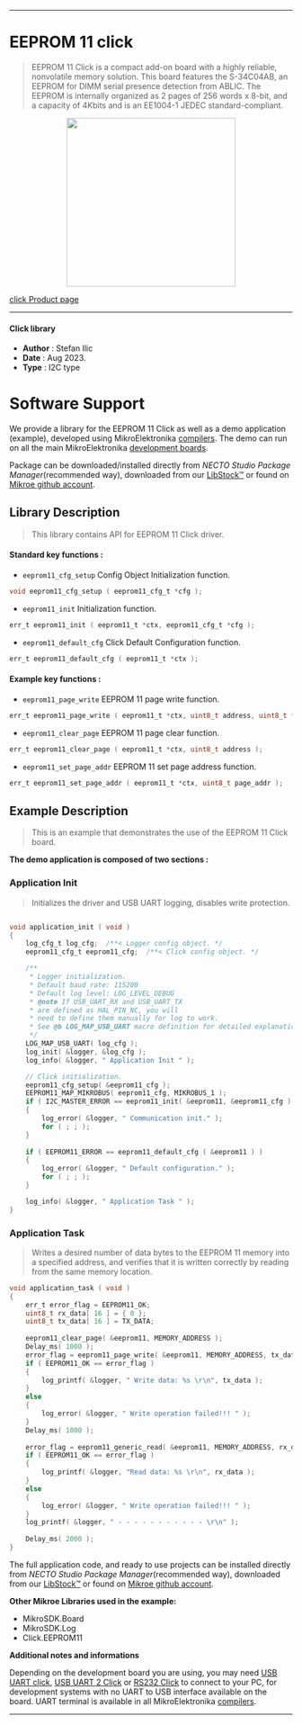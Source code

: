 
---
# EEPROM 11 click

> EEPROM 11 Click is a compact add-on board with a highly reliable, nonvolatile memory solution. This board features the S-34C04AB, an EEPROM for DIMM serial presence detection from ABLIC. The EEPROM is internally organized as 2 pages of 256 words x 8-bit, and a capacity of 4Kbits and is an EE1004-1 JEDEC standard-compliant.

<p align="center">
  <img src="https://download.mikroe.com/images/click_for_ide/eeprom11_click.png" height=300px>
</p>

[click Product page](https://www.mikroe.com/eeprom-11-click)

---


#### Click library

- **Author**        : Stefan Ilic
- **Date**          : Aug 2023.
- **Type**          : I2C type


# Software Support

We provide a library for the EEPROM 11 Click
as well as a demo application (example), developed using MikroElektronika
[compilers](https://www.mikroe.com/necto-studio).
The demo can run on all the main MikroElektronika [development boards](https://www.mikroe.com/development-boards).

Package can be downloaded/installed directly from *NECTO Studio Package Manager*(recommended way), downloaded from our [LibStock&trade;](https://libstock.mikroe.com) or found on [Mikroe github account](https://github.com/MikroElektronika/mikrosdk_click_v2/tree/master/clicks).

## Library Description

> This library contains API for EEPROM 11 Click driver.

#### Standard key functions :

- `eeprom11_cfg_setup` Config Object Initialization function.
```c
void eeprom11_cfg_setup ( eeprom11_cfg_t *cfg );
```

- `eeprom11_init` Initialization function.
```c
err_t eeprom11_init ( eeprom11_t *ctx, eeprom11_cfg_t *cfg );
```

- `eeprom11_default_cfg` Click Default Configuration function.
```c
err_t eeprom11_default_cfg ( eeprom11_t *ctx );
```

#### Example key functions :

- `eeprom11_page_write` EEPROM 11 page write function.
```c
err_t eeprom11_page_write ( eeprom11_t *ctx, uint8_t address, uint8_t *data_in );
```

- `eeprom11_clear_page` EEPROM 11 page clear function.
```c
err_t eeprom11_clear_page ( eeprom11_t *ctx, uint8_t address );
```

- `eeprom11_set_page_addr` EEPROM 11 set page address function.
```c
err_t eeprom11_set_page_addr ( eeprom11_t *ctx, uint8_t page_addr );
```

## Example Description

> This is an example that demonstrates the use of the EEPROM 11 Click board.

**The demo application is composed of two sections :**

### Application Init

> Initializes the driver and USB UART logging, disables write protection.

```c

void application_init ( void ) 
{
    log_cfg_t log_cfg;  /**< Logger config object. */
    eeprom11_cfg_t eeprom11_cfg;  /**< Click config object. */

    /** 
     * Logger initialization.
     * Default baud rate: 115200
     * Default log level: LOG_LEVEL_DEBUG
     * @note If USB_UART_RX and USB_UART_TX 
     * are defined as HAL_PIN_NC, you will 
     * need to define them manually for log to work. 
     * See @b LOG_MAP_USB_UART macro definition for detailed explanation.
     */
    LOG_MAP_USB_UART( log_cfg );
    log_init( &logger, &log_cfg );
    log_info( &logger, " Application Init " );

    // Click initialization.
    eeprom11_cfg_setup( &eeprom11_cfg );
    EEPROM11_MAP_MIKROBUS( eeprom11_cfg, MIKROBUS_1 );
    if ( I2C_MASTER_ERROR == eeprom11_init( &eeprom11, &eeprom11_cfg ) ) 
    {
        log_error( &logger, " Communication init." );
        for ( ; ; );
    }
    
    if ( EEPROM11_ERROR == eeprom11_default_cfg ( &eeprom11 ) )
    {
        log_error( &logger, " Default configuration." );
        for ( ; ; );
    }

    log_info( &logger, " Application Task " );
}

```

### Application Task

> Writes a desired number of data bytes to the EEPROM 11 memory into a specified address, 
  and verifies that it is written correctly by reading from the same memory location.

```c
void application_task ( void ) 
{
    err_t error_flag = EEPROM11_OK;
    uint8_t rx_data[ 16 ] = { 0 };
    uint8_t tx_data[ 16 ] = TX_DATA;
    
    eeprom11_clear_page( &eeprom11, MEMORY_ADDRESS );
    Delay_ms( 1000 );
    error_flag = eeprom11_page_write( &eeprom11, MEMORY_ADDRESS, tx_data );
    if ( EEPROM11_OK == error_flag )
    {
        log_printf( &logger, " Write data: %s \r\n", tx_data );
    }
    else
    {
        log_error( &logger, " Write operation failed!!! " );
    }
    Delay_ms( 1000 );
    
    error_flag = eeprom11_generic_read( &eeprom11, MEMORY_ADDRESS, rx_data, 15 );
    if ( EEPROM11_OK == error_flag )
    {
        log_printf( &logger, "Read data: %s \r\n", rx_data );
    }
    else
    {
        log_error( &logger, " Write operation failed!!! " );
    }
    log_printf( &logger, " - - - - - - - - - - - \r\n" );
    
    Delay_ms( 2000 );
}
```

The full application code, and ready to use projects can be installed directly from *NECTO Studio Package Manager*(recommended way), downloaded from our [LibStock&trade;](https://libstock.mikroe.com) or found on [Mikroe github account](https://github.com/MikroElektronika/mikrosdk_click_v2/tree/master/clicks).

**Other Mikroe Libraries used in the example:**

- MikroSDK.Board
- MikroSDK.Log
- Click.EEPROM11

**Additional notes and informations**

Depending on the development board you are using, you may need
[USB UART click](https://www.mikroe.com/usb-uart-click),
[USB UART 2 Click](https://www.mikroe.com/usb-uart-2-click) or
[RS232 Click](https://www.mikroe.com/rs232-click) to connect to your PC, for
development systems with no UART to USB interface available on the board. UART
terminal is available in all MikroElektronika
[compilers](https://shop.mikroe.com/compilers).

---
